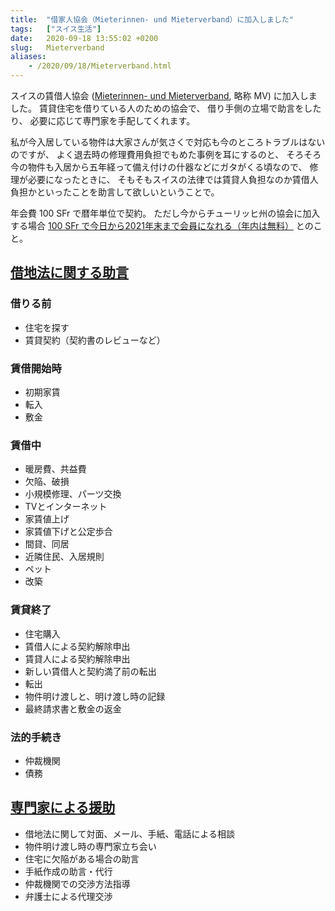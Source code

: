 ```yaml
---
title:  "借家人協会（Mieterinnen- und Mieterverband）に加入しました"
tags:	["スイス生活"]
date:	2020-09-18 13:55:02 +0200
slug:   Mieterverband
aliases:
    - /2020/09/18/Mieterverband.html
---
```

スイスの賃借人協会 ([Mieterinnen- und Mieterverband](https://www.mieterverband.ch/), 略称 MV) に加入しました。
賃貸住宅を借りている人のための協会で、
借り手側の立場で助言をしたり、
必要に応じて専門家を手配してくれます。

私が今入居している物件は大家さんが気さくで対応も今のところトラブルはないのですが、
よく退去時の修理費用負担でもめた事例を耳にするのと、
そろそろ今の物件も入居から五年経って備え付けの什器などにガタがくる頃なので、
修理が必要になったときに、
そもそもスイスの法律では賃貸人負担なのか賃借人負担かといったことを助言して欲しいということで。

年会費 100 SFr で暦年単位で契約。
ただし今からチューリッヒ州の協会に加入する場合 [100 SFr で今日から2021年末まで会員になれる（年内は無料）](https://www.mieterverband.ch/mv-zh/news/hausnachrichten/gratis-bis-jahresende.html) とのこと。


## [借地法に関する助言](https://www.mieterverband.ch/mv/mietrecht-beratung/ratgeber-mietrecht/top-themen.html)

### 借りる前

* 住宅を探す
* 賃貸契約（契約書のレビューなど）

### 賃借開始時

* 初期家賃
* 転入
* 敷金

### 賃借中

* 暖房費、共益費
* 欠陥、破損
* 小規模修理、パーツ交換
* TVとインターネット
* 家賃値上げ
* 家賃値下げと公定歩合
* 間貸、同居
* 近隣住民、入居規則
* ペット
* 改築

### 賃貸終了

* 住宅購入
* 賃借人による契約解除申出
* 賃貸人による契約解除申出
* 新しい賃借人と契約満了前の転出
* 転出
* 物件明け渡しと、明け渡し時の記録
* 最終請求書と敷金の返金

### 法的手続き

* 仲裁機関
* 債務

## [専門家による援助](https://www.mieterverband.ch/mv-zh/hilfe-von-fachleuten.html)

* 借地法に関して対面、メール、手紙、電話による相談
* 物件明け渡し時の専門家立ち会い
* 住宅に欠陥がある場合の助言
* 手紙作成の助言・代行
* 仲裁機関での交渉方法指導
* 弁護士による代理交渉